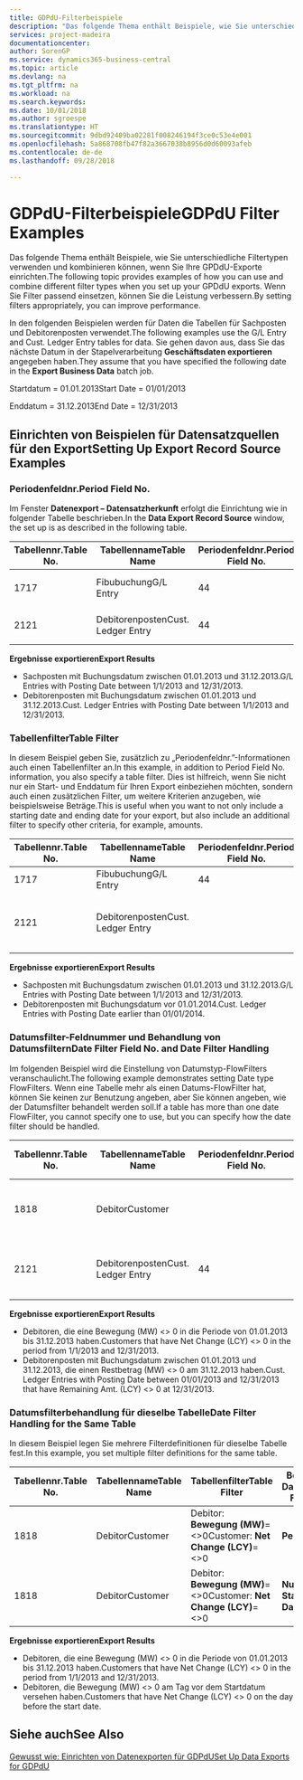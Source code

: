 ```yaml
---
title: GDPdU-Filterbeispiele
description: "Das folgende Thema enthält Beispiele, wie Sie unterschiedliche Filtertypen verwenden und kombinieren können, wenn Sie Ihre GPDdU-Exporte einrichten. Wenn Sie Filter passend einsetzen, können Sie die Leistung verbessern."
services: project-madeira
documentationcenter: 
author: SorenGP
ms.service: dynamics365-business-central
ms.topic: article
ms.devlang: na
ms.tgt_pltfrm: na
ms.workload: na
ms.search.keywords: 
ms.date: 10/01/2018
ms.author: sgroespe
ms.translationtype: HT
ms.sourcegitcommit: 9dbd92409ba02281f008246194f3ce0c53e4e001
ms.openlocfilehash: 5a868708fb47f82a3667038b8956d0d60093afeb
ms.contentlocale: de-de
ms.lasthandoff: 09/28/2018

---
```

# <a name="gdpdu-filter-examples"></a><span data-ttu-id="9a9d0-104">GDPdU-Filterbeispiele</span><span class="sxs-lookup"><span data-stu-id="9a9d0-104">GDPdU Filter Examples</span></span>
<span data-ttu-id="9a9d0-105">Das folgende Thema enthält Beispiele, wie Sie unterschiedliche Filtertypen verwenden und kombinieren können, wenn Sie Ihre GPDdU-Exporte einrichten.</span><span class="sxs-lookup"><span data-stu-id="9a9d0-105">The following topic provides examples of how you can use and combine different filter types when you set up your GPDdU exports.</span></span> <span data-ttu-id="9a9d0-106">Wenn Sie Filter passend einsetzen, können Sie die Leistung verbessern.</span><span class="sxs-lookup"><span data-stu-id="9a9d0-106">By setting filters appropriately, you can improve performance.</span></span>  

<span data-ttu-id="9a9d0-107">In den folgenden Beispielen werden für Daten die Tabellen für Sachposten und Debitorenposten verwendet.</span><span class="sxs-lookup"><span data-stu-id="9a9d0-107">The following examples use the G/L Entry and Cust. Ledger Entry tables for data.</span></span> <span data-ttu-id="9a9d0-108">Sie gehen davon aus, dass Sie das nächste Datum in der Stapelverarbeitung **Geschäftsdaten exportieren** angegeben haben.</span><span class="sxs-lookup"><span data-stu-id="9a9d0-108">They assume that you have specified the following date in the **Export Business Data** batch job.</span></span>  

<span data-ttu-id="9a9d0-109">Startdatum = 01.01.2013</span><span class="sxs-lookup"><span data-stu-id="9a9d0-109">Start Date = 01/01/2013</span></span>  

<span data-ttu-id="9a9d0-110">Enddatum = 31.12.2013</span><span class="sxs-lookup"><span data-stu-id="9a9d0-110">End Date = 12/31/2013</span></span>  

## <a name="setting-up-export-record-source-examples"></a><span data-ttu-id="9a9d0-111">Einrichten von Beispielen für Datensatzquellen für den Export</span><span class="sxs-lookup"><span data-stu-id="9a9d0-111">Setting Up Export Record Source Examples</span></span>  

### <a name="period-field-no"></a><span data-ttu-id="9a9d0-112">Periodenfeldnr.</span><span class="sxs-lookup"><span data-stu-id="9a9d0-112">Period Field No.</span></span>  
<span data-ttu-id="9a9d0-113">Im Fenster **Datenexport – Datensatzherkunft** erfolgt die Einrichtung wie in folgender Tabelle beschrieben.</span><span class="sxs-lookup"><span data-stu-id="9a9d0-113">In the **Data Export Record Source** window, the set up is as described in the following table.</span></span>  

|<span data-ttu-id="9a9d0-114">Tabellennr.</span><span class="sxs-lookup"><span data-stu-id="9a9d0-114">Table No.</span></span>|<span data-ttu-id="9a9d0-115">Tabellenname</span><span class="sxs-lookup"><span data-stu-id="9a9d0-115">Table Name</span></span>|<span data-ttu-id="9a9d0-116">Periodenfeldnr.</span><span class="sxs-lookup"><span data-stu-id="9a9d0-116">Period Field No.</span></span>|<span data-ttu-id="9a9d0-117">Periodenfeldname</span><span class="sxs-lookup"><span data-stu-id="9a9d0-117">Period Field Name</span></span>|<span data-ttu-id="9a9d0-118">Tabellenfilter</span><span class="sxs-lookup"><span data-stu-id="9a9d0-118">Table Filter</span></span>|  
|---------------|----------------|----------------------|-----------------------|------------------|  
|<span data-ttu-id="9a9d0-119">17</span><span class="sxs-lookup"><span data-stu-id="9a9d0-119">17</span></span>|<span data-ttu-id="9a9d0-120">Fibubuchung</span><span class="sxs-lookup"><span data-stu-id="9a9d0-120">G/L Entry</span></span>|<span data-ttu-id="9a9d0-121">4</span><span class="sxs-lookup"><span data-stu-id="9a9d0-121">4</span></span>|<span data-ttu-id="9a9d0-122">Buchungsdatum</span><span class="sxs-lookup"><span data-stu-id="9a9d0-122">Posting Date</span></span>|<span data-ttu-id="9a9d0-123">Kein Filter festgelegt.</span><span class="sxs-lookup"><span data-stu-id="9a9d0-123">No filter set.</span></span>|  
|<span data-ttu-id="9a9d0-124">21</span><span class="sxs-lookup"><span data-stu-id="9a9d0-124">21</span></span>|<span data-ttu-id="9a9d0-125">Debitorenposten</span><span class="sxs-lookup"><span data-stu-id="9a9d0-125">Cust. Ledger Entry</span></span>|<span data-ttu-id="9a9d0-126">4</span><span class="sxs-lookup"><span data-stu-id="9a9d0-126">4</span></span>|<span data-ttu-id="9a9d0-127">Buchungsdatum</span><span class="sxs-lookup"><span data-stu-id="9a9d0-127">Posting Date</span></span>|<span data-ttu-id="9a9d0-128">Kein Filter festgelegt.</span><span class="sxs-lookup"><span data-stu-id="9a9d0-128">No filter set.</span></span>|  

<span data-ttu-id="9a9d0-129">**Ergebnisse exportieren**</span><span class="sxs-lookup"><span data-stu-id="9a9d0-129">**Export Results**</span></span>  

- <span data-ttu-id="9a9d0-130">Sachposten mit Buchungsdatum zwischen 01.01.2013 und 31.12.2013.</span><span class="sxs-lookup"><span data-stu-id="9a9d0-130">G/L Entries with Posting Date between 1/1/2013 and 12/31/2013.</span></span>  
- <span data-ttu-id="9a9d0-131">Debitorenposten mit Buchungsdatum zwischen 01.01.2013 und 31.12.2013.</span><span class="sxs-lookup"><span data-stu-id="9a9d0-131">Cust. Ledger Entries with Posting Date between 1/1/2013 and 12/31/2013.</span></span>  

### <a name="table-filter"></a><span data-ttu-id="9a9d0-132">Tabellenfilter</span><span class="sxs-lookup"><span data-stu-id="9a9d0-132">Table Filter</span></span>  
<span data-ttu-id="9a9d0-133">In diesem Beispiel geben Sie, zusätzlich zu „Periodenfeldnr.”-Informationen auch einen Tabellenfilter an.</span><span class="sxs-lookup"><span data-stu-id="9a9d0-133">In this example, in addition to Period Field No. information, you also specify a table filter.</span></span> <span data-ttu-id="9a9d0-134">Dies ist hilfreich, wenn Sie nicht nur ein Start- und Enddatum für Ihren Export einbeziehen möchten, sondern auch einen zusätzlichen Filter, um weitere Kriterien anzugeben, wie beispielsweise Beträge.</span><span class="sxs-lookup"><span data-stu-id="9a9d0-134">This is useful when you want to not only include a starting date and ending date for your export, but also include an additional filter to specify other criteria, for example, amounts.</span></span>  

|<span data-ttu-id="9a9d0-135">Tabellennr.</span><span class="sxs-lookup"><span data-stu-id="9a9d0-135">Table No.</span></span>|<span data-ttu-id="9a9d0-136">Tabellenname</span><span class="sxs-lookup"><span data-stu-id="9a9d0-136">Table Name</span></span>|<span data-ttu-id="9a9d0-137">Periodenfeldnr.</span><span class="sxs-lookup"><span data-stu-id="9a9d0-137">Period Field No.</span></span>|<span data-ttu-id="9a9d0-138">Periodenfeldname</span><span class="sxs-lookup"><span data-stu-id="9a9d0-138">Period Field Name</span></span>|<span data-ttu-id="9a9d0-139">Tabellenfilter</span><span class="sxs-lookup"><span data-stu-id="9a9d0-139">Table Filter</span></span>|  
|---------------|----------------|----------------------|-----------------------|------------------|  
|<span data-ttu-id="9a9d0-140">17</span><span class="sxs-lookup"><span data-stu-id="9a9d0-140">17</span></span>|<span data-ttu-id="9a9d0-141">Fibubuchung</span><span class="sxs-lookup"><span data-stu-id="9a9d0-141">G/L Entry</span></span>|<span data-ttu-id="9a9d0-142">4</span><span class="sxs-lookup"><span data-stu-id="9a9d0-142">4</span></span>|<span data-ttu-id="9a9d0-143">Buchungsdatum</span><span class="sxs-lookup"><span data-stu-id="9a9d0-143">Posting Date</span></span>||  
|<span data-ttu-id="9a9d0-144">21</span><span class="sxs-lookup"><span data-stu-id="9a9d0-144">21</span></span>|<span data-ttu-id="9a9d0-145">Debitorenposten</span><span class="sxs-lookup"><span data-stu-id="9a9d0-145">Cust. Ledger Entry</span></span>|||<span data-ttu-id="9a9d0-146">Debitorenposten: **Buchungsdatum=..31-12-13**</span><span class="sxs-lookup"><span data-stu-id="9a9d0-146">Cust. Ledger Entry: **Posting Date=..31-12-13**</span></span>|  

<span data-ttu-id="9a9d0-147">**Ergebnisse exportieren**</span><span class="sxs-lookup"><span data-stu-id="9a9d0-147">**Export Results**</span></span>  

- <span data-ttu-id="9a9d0-148">Sachposten mit Buchungsdatum zwischen 01.01.2013 und 31.12.2013.</span><span class="sxs-lookup"><span data-stu-id="9a9d0-148">G/L Entries with Posting Date between 1/1/2013 and 12/31/2013.</span></span>  
- <span data-ttu-id="9a9d0-149">Debitorenposten mit Buchungsdatum vor 01.01.2014.</span><span class="sxs-lookup"><span data-stu-id="9a9d0-149">Cust. Ledger Entries with Posting Date earlier than 01/01/2014.</span></span>  

### <a name="date-filter-field-no-and-date-filter-handling"></a><span data-ttu-id="9a9d0-150">Datumsfilter-Feldnummer und Behandlung von Datumsfiltern</span><span class="sxs-lookup"><span data-stu-id="9a9d0-150">Date Filter Field No. and Date Filter Handling</span></span>  
<span data-ttu-id="9a9d0-151">Im folgenden Beispiel wird die Einstellung von Datumstyp-FlowFilters veranschaulicht.</span><span class="sxs-lookup"><span data-stu-id="9a9d0-151">The following example demonstrates setting Date type FlowFilters.</span></span> <span data-ttu-id="9a9d0-152">Wenn eine Tabelle mehr als einen Datums-FlowFilter hat, können Sie keinen zur Benutzung angeben, aber Sie können angeben, wie der Datumsfilter behandelt werden soll.</span><span class="sxs-lookup"><span data-stu-id="9a9d0-152">If a table has more than one date FlowFilter, you cannot specify one to use, but you can specify how the date filter should be handled.</span></span>  

|<span data-ttu-id="9a9d0-153">Tabellennr.</span><span class="sxs-lookup"><span data-stu-id="9a9d0-153">Table No.</span></span>|<span data-ttu-id="9a9d0-154">Tabellenname</span><span class="sxs-lookup"><span data-stu-id="9a9d0-154">Table Name</span></span>|<span data-ttu-id="9a9d0-155">Periodenfeldnr.</span><span class="sxs-lookup"><span data-stu-id="9a9d0-155">Period Field No.</span></span>|<span data-ttu-id="9a9d0-156">Periodenfeldname</span><span class="sxs-lookup"><span data-stu-id="9a9d0-156">Period Field Name</span></span>|<span data-ttu-id="9a9d0-157">Tabellenfilter</span><span class="sxs-lookup"><span data-stu-id="9a9d0-157">Table Filter</span></span>|<span data-ttu-id="9a9d0-158">Behandlung von Datumsfiltern</span><span class="sxs-lookup"><span data-stu-id="9a9d0-158">Date Filter Handling</span></span>|  
|---------------|----------------|----------------------|-----------------------|------------------|--------------------------|  
|<span data-ttu-id="9a9d0-159">18</span><span class="sxs-lookup"><span data-stu-id="9a9d0-159">18</span></span>|<span data-ttu-id="9a9d0-160">Debitor</span><span class="sxs-lookup"><span data-stu-id="9a9d0-160">Customer</span></span>|||<span data-ttu-id="9a9d0-161">Debitor: **Bewegung (MW)**=<>0</span><span class="sxs-lookup"><span data-stu-id="9a9d0-161">Customer: **Net Change (LCY)**=<>0</span></span>|<span data-ttu-id="9a9d0-162">**Periode**</span><span class="sxs-lookup"><span data-stu-id="9a9d0-162">**Period**</span></span>|  
|<span data-ttu-id="9a9d0-163">21</span><span class="sxs-lookup"><span data-stu-id="9a9d0-163">21</span></span>|<span data-ttu-id="9a9d0-164">Debitorenposten</span><span class="sxs-lookup"><span data-stu-id="9a9d0-164">Cust. Ledger Entry</span></span>|<span data-ttu-id="9a9d0-165">4</span><span class="sxs-lookup"><span data-stu-id="9a9d0-165">4</span></span>|<span data-ttu-id="9a9d0-166">Buchungsdatum</span><span class="sxs-lookup"><span data-stu-id="9a9d0-166">Posting Date</span></span>|<span data-ttu-id="9a9d0-167">Debitorenposten: **Restbetrag (MW)**=<>0</span><span class="sxs-lookup"><span data-stu-id="9a9d0-167">Cust. Ledger Entry: **Remaining Amt. (LCY)**=<>0</span></span>|<span data-ttu-id="9a9d0-168">**Nur Enddatum**</span><span class="sxs-lookup"><span data-stu-id="9a9d0-168">**End Date Only**</span></span>|  

<span data-ttu-id="9a9d0-169">**Ergebnisse exportieren**</span><span class="sxs-lookup"><span data-stu-id="9a9d0-169">**Export Results**</span></span>  

- <span data-ttu-id="9a9d0-170">Debitoren, die eine Bewegung (MW) <> 0 in die Periode von 01.01.2013 bis 31.12.2013 haben.</span><span class="sxs-lookup"><span data-stu-id="9a9d0-170">Customers that have Net Change (LCY) <> 0 in the period from 1/1/2013 and 12/31/2013.</span></span>  
- <span data-ttu-id="9a9d0-171">Debitorenposten mit Buchungsdatum zwischen 01.01.2013 und 31.12.2013, die einen Restbetrag (MW) <> 0 am 31.12.2013 haben.</span><span class="sxs-lookup"><span data-stu-id="9a9d0-171">Cust. Ledger Entries with Posting Date between 01/01/2013 and 12/31/2013 that have Remaining Amt. (LCY) <> 0 at 12/31/2013.</span></span>  

### <a name="date-filter-handling-for-the-same-table"></a><span data-ttu-id="9a9d0-172">Datumsfilterbehandlung für dieselbe Tabelle</span><span class="sxs-lookup"><span data-stu-id="9a9d0-172">Date Filter Handling for the Same Table</span></span>  
<span data-ttu-id="9a9d0-173">In diesem Beispiel legen Sie mehrere Filterdefinitionen für dieselbe Tabelle fest.</span><span class="sxs-lookup"><span data-stu-id="9a9d0-173">In this example, you set multiple filter definitions for the same table.</span></span>  

|<span data-ttu-id="9a9d0-174">Tabellennr.</span><span class="sxs-lookup"><span data-stu-id="9a9d0-174">Table No.</span></span>|<span data-ttu-id="9a9d0-175">Tabellenname</span><span class="sxs-lookup"><span data-stu-id="9a9d0-175">Table Name</span></span>|<span data-ttu-id="9a9d0-176">Tabellenfilter</span><span class="sxs-lookup"><span data-stu-id="9a9d0-176">Table Filter</span></span>|<span data-ttu-id="9a9d0-177">Behandlung von Datumsfiltern</span><span class="sxs-lookup"><span data-stu-id="9a9d0-177">Date Filter Handling</span></span>|  
|---------------|----------------|------------------|--------------------------|  
|<span data-ttu-id="9a9d0-178">18</span><span class="sxs-lookup"><span data-stu-id="9a9d0-178">18</span></span>|<span data-ttu-id="9a9d0-179">Debitor</span><span class="sxs-lookup"><span data-stu-id="9a9d0-179">Customer</span></span>|<span data-ttu-id="9a9d0-180">Debitor: **Bewegung (MW)**=<>0</span><span class="sxs-lookup"><span data-stu-id="9a9d0-180">Customer: **Net Change (LCY)**=<>0</span></span>|<span data-ttu-id="9a9d0-181">**Periode**</span><span class="sxs-lookup"><span data-stu-id="9a9d0-181">**Period**</span></span>|  
|<span data-ttu-id="9a9d0-182">18</span><span class="sxs-lookup"><span data-stu-id="9a9d0-182">18</span></span>|<span data-ttu-id="9a9d0-183">Debitor</span><span class="sxs-lookup"><span data-stu-id="9a9d0-183">Customer</span></span>|<span data-ttu-id="9a9d0-184">Debitor: **Bewegung (MW)**=<>0</span><span class="sxs-lookup"><span data-stu-id="9a9d0-184">Customer: **Net Change (LCY)**=<>0</span></span>|<span data-ttu-id="9a9d0-185">**Nur Startdatum**</span><span class="sxs-lookup"><span data-stu-id="9a9d0-185">**Start Date Only**</span></span>|  

<span data-ttu-id="9a9d0-186">**Ergebnisse exportieren**</span><span class="sxs-lookup"><span data-stu-id="9a9d0-186">**Export Results**</span></span>  

- <span data-ttu-id="9a9d0-187">Debitoren, die eine Bewegung (MW) <> 0 in die Periode von 01.01.2013 bis 31.12.2013 haben.</span><span class="sxs-lookup"><span data-stu-id="9a9d0-187">Customers that have Net Change (LCY) <> 0 in the period from 1/1/2013 and 12/31/2013.</span></span>  
- <span data-ttu-id="9a9d0-188">Debitoren, die Bewegung (MW) <> 0 am Tag vor dem Startdatum versehen haben.</span><span class="sxs-lookup"><span data-stu-id="9a9d0-188">Customers that have Net Change (LCY) <> 0 on the day before the start date.</span></span>  

## <a name="see-also"></a><span data-ttu-id="9a9d0-189">Siehe auch</span><span class="sxs-lookup"><span data-stu-id="9a9d0-189">See Also</span></span>  
 [<span data-ttu-id="9a9d0-190">Gewusst wie: Einrichten von Datenexporten für GDPdU</span><span class="sxs-lookup"><span data-stu-id="9a9d0-190">Set Up Data Exports for GDPdU</span></span>](how-to-set-up-data-exports-for-gdpdu.md)

